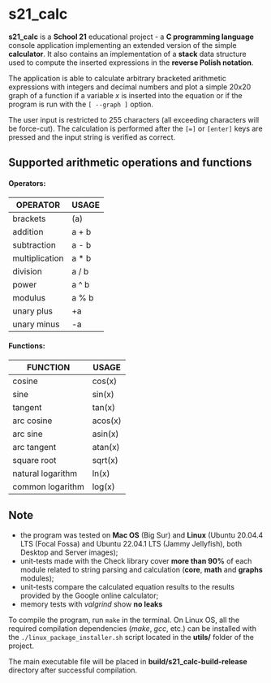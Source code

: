 # s21_calc

**s21_calc** is a **School 21** educational project - a **C programming language** console application implementing an extended version of the simple **calculator**. It also contains an implementation of a **stack** data structure used to compute the inserted expressions in the **reverse Polish notation**.

The application is able to calculate arbitrary bracketed arithmetic expressions with integers and decimal numbers and plot a simple 20x20 graph of a function if a variable *x* is inserted into the equation or if the program is run with the ```[ --graph ]``` option.

The user input is restricted to 255 characters (all exceeding characters will be force-cut). The calculation is performed after the ```[=]``` or ```[enter]``` keys are pressed and the input string is verified as correct.


## Supported arithmetic operations and functions

#### Operators:
| OPERATOR | USAGE |
| --------- | --------- |
| brackets | (a) |
| addition | a + b |
| subtraction | a - b |
| multiplication | a * b |
| division | a / b |
| power | a ^ b |
| modulus | a % b |
| unary plus | +a |
| unary minus | -a |

#### Functions:
| FUNCTION | USAGE |
| ------ | ------ |
| cosine | cos(x) |
| sine | sin(x) |
| tangent | tan(x) |
| arc cosine | acos(x) |
| arc sine | asin(x) |
| arc tangent | atan(x) |
| square root | sqrt(x) |
| natural logarithm | ln(x) |
| common logarithm | log(x) |

## Note
- the program was tested on **Mac OS** (Big Sur) and **Linux** (Ubuntu 20.04.4 LTS (Focal Fossa) and Ubuntu 22.04.1 LTS (Jammy Jellyfish), both Desktop and Server images);
- unit-tests made with the Check library cover **more than 90%** of each module related to string parsing and calculation (**core**, **math** and **graphs** modules);
- unit-tests compare the calculated equation results to the results provided by the Google online calculator;
- memory tests with *valgrind* show **no leaks**

To compile the program, run ```make``` in the terminal. On Linux OS, all the required compilation dependencies (*make*, *gcc*, etc.) can be installed with the ```./linux_package_installer.sh``` script located in the **utils/** folder of the project.

The main executable file will be placed in **build/s21_calc-build-release** directory after successful compilation.
